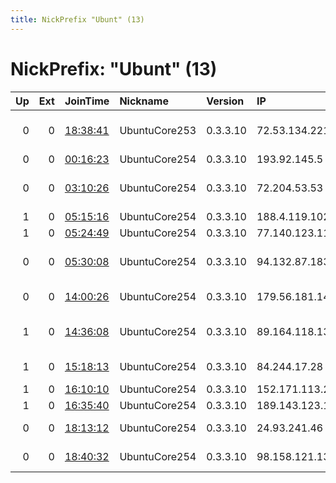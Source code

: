 ```yaml
---
title: NickPrefix "Ubunt" (13)
---
```


# NickPrefix: "Ubunt" (13)

|   Up |   Ext | JoinTime                                                                                            | Nickname      | Version   | IP              | AS                                       | CC   |   ORp |   Dirp | OS    | Contact   |   eFamMembers |
|-----:|------:|:----------------------------------------------------------------------------------------------------|:--------------|:----------|:----------------|:-----------------------------------------|:-----|------:|-------:|:------|:----------|--------------:|
|    0 |     0 | [18:38:41](https://metrics.torproject.org/rs.html#details/CB7BB8B44F02D14139439769D2A23D7EFCD201ED) | UbuntuCore253 | 0.3.3.10  | 72.53.134.221   | DISTRIBUTEL COMMUNICATIONS LTD.          | ca   | 41937 |      0 | Linux | None      |             1 |
|    0 |     0 | [00:16:23](https://metrics.torproject.org/rs.html#details/7B8DA15CE91262F23AFAC3DB2F0E09846FC585DB) | UbuntuCore254 | 0.3.3.10  | 193.92.145.5    | Forthnet                                 | gr   | 44539 |      0 | Linux | None      |             1 |
|    0 |     0 | [03:10:26](https://metrics.torproject.org/rs.html#details/8E6F937891A736306CB59E2850C723EE5716B7FD) | UbuntuCore254 | 0.3.3.10  | 72.204.53.53    | Cox Communications Inc.                  | us   | 46295 |      0 | Linux | None      |             1 |
|    1 |     0 | [05:15:16](https://metrics.torproject.org/rs.html#details/77E5120270E5A4D191227F36B11AAFDBECC2D61E) | UbuntuCore254 | 0.3.3.10  | 188.4.119.102   | Forthnet                                 | gr   | 34991 |      0 | Linux | None      |             1 |
|    1 |     0 | [05:24:49](https://metrics.torproject.org/rs.html#details/370179AD4919B3DC235D437181FCB641B01518B9) | UbuntuCore254 | 0.3.3.10  | 77.140.123.113  | SFR SA                                   | fr   | 37309 |      0 | Linux | None      |             1 |
|    0 |     0 | [05:30:08](https://metrics.torproject.org/rs.html#details/B63FEA6F80F5FC773252550EB93BB3B97FF50AF7) | UbuntuCore254 | 0.3.3.10  | 94.132.87.183   | Nos Comunicacoes, S.A.                   | pt   | 44681 |      0 | Linux | None      |             1 |
|    0 |     0 | [14:00:26](https://metrics.torproject.org/rs.html#details/E25C8587664B355620E3C8EF1C1DF1E47917912B) | UbuntuCore254 | 0.3.3.10  | 179.56.181.147  | Telefonica del Sur S.A.                  | cl   | 34967 |      0 | Linux | None      |             1 |
|    1 |     0 | [14:36:08](https://metrics.torproject.org/rs.html#details/951259291A58D62633A1BBB99587AC7209F2D176) | UbuntuCore254 | 0.3.3.10  | 89.164.118.137  | ISKON INTERNET d.d. za informatiku i tel | hr   | 39843 |      0 | Linux | None      |             1 |
|    1 |     0 | [15:18:13](https://metrics.torproject.org/rs.html#details/7A3629622013606C374B7377D26B408FCBFB5CFC) | UbuntuCore254 | 0.3.3.10  | 84.244.17.28    | JSC ER-Telecom Holding                   | ru   | 35547 |      0 | Linux | None      |             1 |
|    1 |     0 | [16:10:10](https://metrics.torproject.org/rs.html#details/F8F762105FF9F677FE6319FD4DE443F3E282D2D9) | UbuntuCore254 | 0.3.3.10  | 152.171.113.250 | CABLEVISION S.A.                         | ar   | 34853 |      0 | Linux | None      |             1 |
|    1 |     0 | [16:35:40](https://metrics.torproject.org/rs.html#details/EF8FF9A035F9878D394FC03718611D9FC2D7097E) | UbuntuCore254 | 0.3.3.10  | 189.143.123.182 | Uninet S.A. de C.V.                      | mx   | 43763 |      0 | Linux | None      |             1 |
|    0 |     0 | [18:13:12](https://metrics.torproject.org/rs.html#details/8D831439880F18F1C87E2D751627650F57E9AAB7) | UbuntuCore254 | 0.3.3.10  | 24.93.241.46    | Time Warner Cable Internet LLC           | us   | 42201 |      0 | Linux | None      |             1 |
|    0 |     0 | [18:40:32](https://metrics.torproject.org/rs.html#details/3F1C6F1F4CAECBDE49D229AD0406B23AD54948A6) | UbuntuCore254 | 0.3.3.10  | 98.158.121.136  | Highwinds Network Group, Inc.            | us   | 33769 |      0 | Linux | None      |             1 |
